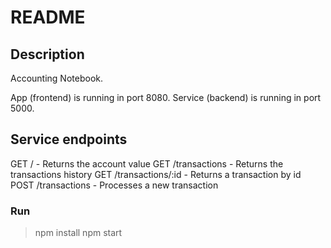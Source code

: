 # README

## Description
Accounting Notebook.

App (frontend) is running in port 8080.
Service (backend) is running in port 5000.

## Service endpoints
GET / - Returns the account value
GET /transactions - Returns the transactions history
GET /transactions/:id - Returns a transaction by id
POST /transactions - Processes a new transaction

### Run
> npm install
> npm start